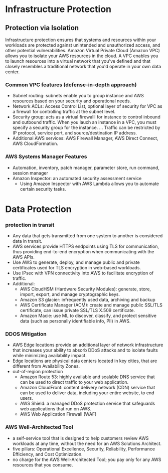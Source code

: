 # Infrastructure Protection
## Protection via Isolation
Infrastructure protection ensures that systems and resources within your workloads are protected against unintended and unauthorized access, and other potential vulnerabilities. Amazon Virtual Private Cloud (Amazon VPC) allows you to isolate your AWS resources in the cloud. A VPC enables you to launch resources into a virtual network that you've defined and that closely resembles a traditional network that you'd operate in your own data center. 

### Common VPC features (defense-in-depth approach)
- Subnet routing: subnets enable you to group instance and AWS resources based on your security and operational needs.
- Network ACLs: Access Control List, optional layer of security for VPC as a firewall for controlling traffic at the subnet level.
- Security group: acts as a virtual firewalll for instance to control inbound and outbound traffic. When you lauch an instance in a VPC, you must specify a security group for the instance. ... Traffic can be restricted by IP protocol, service port, and source/destination IP address.
- Additional AWS services: AWS Firewall Manager, AWS Direct Connect, AWS CloudFormation.

### AWS Systems Manager Features
- Automation, inventory, patch manager, parameter store, run command, session manager
- Amazon Inspector: an automated security assessment service
    - Using Amazon Inspector with AWS Lambda allows you to automate certain security tasks.

# Data Protection
### protection in transit
- Any data that gets transmitted from one system to another is considered data in transit.
- AWS services provide HTTPS endpoints using TLS for communication, thus providing end-to-end encryption when communicating with the AWS APIs.
- Use AWS to generate, deploy, and manage public and private certificates used for TLS encryption in web-based workloads.
- Use IPsec with VPN connectivity into AWS to facilitate encryption of traffic.
- Additional: 
    -  AWS CloudHSM (Hardware Security Modules): generate, store, import, export, and manage cryptographic keys.
    -  Amazon S3 glacier: infrequently used data, archiving and backup
    -  AWS Certificate Manager (ACM): create and manage public SSL/TLS certificate, can issue private SSL/TLS X.509 certificate.
    -  Amazon Macie: use ML to discover, classify, and protect sensitive data (such as personally identifiable info, PII) in AWS.

### DDOS Mitigation
- AWS Edge locations provide an additional layer of network infrastructure that increases your ability to absorb DDoS attacks and to isolate faults while minimizing availability impact. 
- Edge locations are physical data centers located in key cities, that are different from Availability Zones. 
- out-of-region protection
    - Amazon Route 53: highly available and scalable DNS service that can be used to direct traffic to your web application. 
    - Amazon CloudFront: content delivery network (CDN) service that can be used to deliver data, including your entire website, to end users. 
    - AWS Shield: a managed DDoS protection service that safeguards web applications that run on AWS.
    - AWS Web Application Firewall (WAF)

### AWS Well-Architected Tool
- a self-service tool that is designed to help customers review AWS workloads at any time, without the need for an AWS Solutions Architect.
- five pillars: Operational Excellence, Security, Reliability, Performance Efficiency, and Cost Optimization. 
- no charge for the AWS Well-Architected Tool; you pay only for any AWS resources that you consume.
